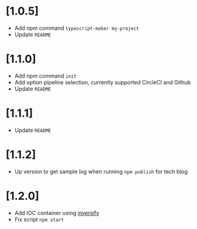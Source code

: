 # [1.0.5]

- Add npm command `typescript-maker my-project`
- Update `README`

# [1.1.0]

- Add npm command `init`
- Add option pipeline selection, currently supported CircleCI and Github
- Update `README`

# [1.1.1]

- Update `README`

# [1.1.2]

- Up version to get sample log when running `npm publish` for tech blog

# [1.2.0]

- Add IOC container using [inversify](https://www.npmjs.com/package/inversify)
- Fix script `npm start`
